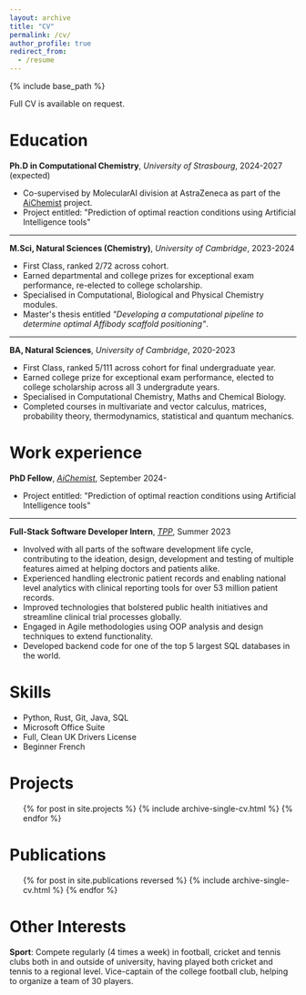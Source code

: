 ```yaml
---
layout: archive
title: "CV"
permalink: /cv/
author_profile: true
redirect_from:
  - /resume
---
```


{% include base_path %}

Full CV is available on request. 

Education
======
**Ph.D in Computational Chemistry**, *University of Strasbourg*, 2024-2027 (expected)
* Co-supervised by MolecularAI division at AstraZeneca as part of the [AiChemist](https://aichemist.eu) project. 
* Project entitled: "Prediction of optimal reaction conditions using Artificial Intelligence tools" 

***

**M.Sci, Natural Sciences (Chemistry)**, *University of Cambridge*, 2023-2024
  * First Class, ranked 2/72 across cohort.
  * Earned departmental and college prizes for exceptional exam performance, re-elected to college scholarship.
  * Specialised in Computational, Biological and Physical Chemistry modules.
  * Master's thesis entitled *"Developing a computational pipeline to determine optimal Affibody scaffold positioning"*.

***

**BA, Natural Sciences**, *University of Cambridge*, 2020-2023
  * First Class, ranked 5/111 across cohort for final undergraduate year.
  * Earned college prize for exceptional exam performance, elected to college scholarship across all 3 undergradute years.
  * Specialised in Computational Chemistry, Maths and Chemical Biology.
  * Completed courses in multivariate and vector calculus, matrices, probability theory, thermodynamics, statistical and quantum mechanics.


Work experience
======
**PhD Fellow**, *[AiChemist](https://aichemist.eu)*,  September 2024- 
- Project entitled: "Prediction of optimal reaction conditions using Artificial Intelligence tools"

***

**Full-Stack Software Developer Intern**, *[TPP](https://tpp-uk.com)*, Summer 2023
  -	Involved with all parts of the software development life cycle, contributing to the ideation, design, development and testing of multiple features aimed at helping doctors and patients alike.
  -	Experienced handling electronic patient records and enabling national level analytics with clinical reporting tools for over 53 million patient records.
  -	Improved technologies that bolstered public health initiatives and streamline clinical trial processes globally.
  -	Engaged in Agile methodologies using OOP analysis and design techniques to extend functionality.
  -	Developed backend code for one of the top 5 largest SQL databases in the world. 
  
Skills
======
* Python, Rust, Git, Java, SQL
* Microsoft Office Suite
* Full, Clean UK Drivers License
* Beginner French


Projects
======
  <ul>{% for post in site.projects %}
    {% include archive-single-cv.html %}
  {% endfor %}</ul>


Publications
======
  <ul>{% for post in site.publications reversed %}
    {% include archive-single-cv.html %}
  {% endfor %}</ul>
  
Other Interests
======
**Sport**:  Compete regularly (4 times a week) in football, cricket and tennis clubs both in and outside of university, having played both cricket and tennis to a regional level. Vice-captain of the college football club, helping to organize a team of 30 players.
